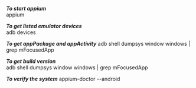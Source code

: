 ***To start appium***	 
appium

***To get listed emulator devices***	 
adb devices

***To get appPackage and appActivity***
adb shell dumpsys window windows | grep mFocusedApp

***To get build version***	 
adb shell dumpsys window windows | grep mFocusedApp

***To verify the system***
appium-doctor --android